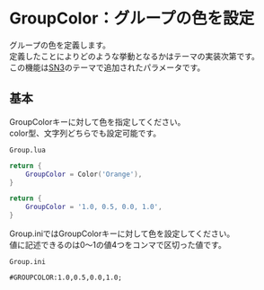 # GroupColor：グループの色を設定

グループの色を定義します。  
定義したことによりどのような挙動となるかはテーマの実装次第です。  
この機能は[SN3](https://github.com/MidflightDigital/ddrsn3-theme)のテーマで追加されたパラメータです。

## 基本

GroupColorキーに対して色を指定してください。  
color型、文字列どちらでも設定可能です。

`Group.lua`
```Lua
return {
    GroupColor = Color('Orange'),
}
```

```Lua
return {
    GroupColor = '1.0, 0.5, 0.0, 1.0',
}
```

Group.iniではGroupColorキーに対して色を設定してください。  
値に記述できるのは0～1の値4つをコンマで区切った値です。

`Group.ini`
```Plain Text
#GROUPCOLOR:1.0,0.5,0.0,1.0;
```
